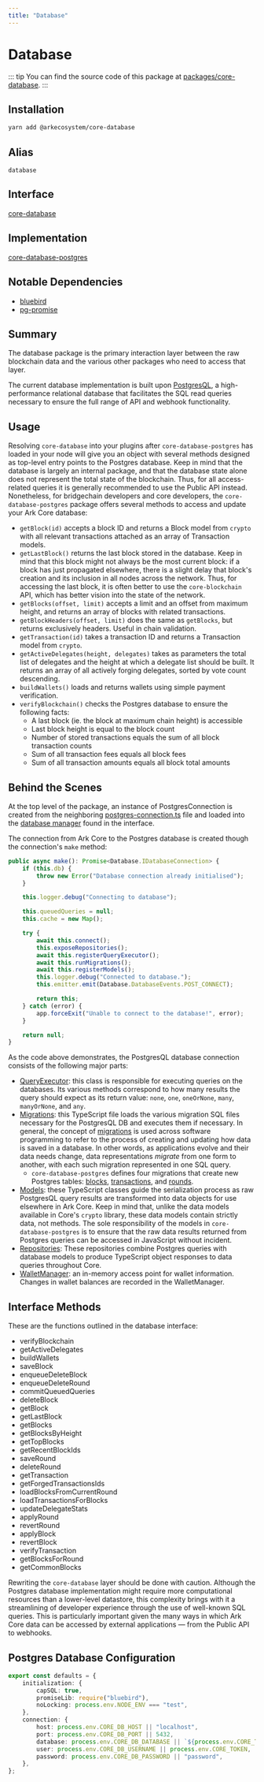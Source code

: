 ```yaml
---
title: "Database"
---
```


# Database

::: tip
You can find the source code of this package at [packages/core-database](https://github.com/ArkEcosystem/core/tree/develop/packages/core-database).
:::

## Installation

```bash
yarn add @arkecosystem/core-database
```

## Alias
`database`

## Interface
[core-database](https://github.com/ArkEcosystem/core/tree/develop/packages/core-database)

## Implementation
[core-database-postgres](https://github.com/ArkEcosystem/core/tree/develop/packages/core-database-postgres)

## Notable Dependencies

- [bluebird](https://github.com/petkaantonov/bluebird)
- [pg-promise](https://github.com/vitaly-t/pg-promise)

## Summary

The database package is the primary interaction layer between the raw blockchain data and the various other packages who need to access that layer.

The current database implementation is built upon [PostgresQL](https://www.postgresql.org/), a high-performance relational database that facilitates the SQL read queries necessary to ensure the full range of API and webhook functionality.

## Usage

Resolving `core-database` into your plugins after `core-database-postgres` has loaded in your node will give you an object with several methods designed as top-level entry points to the Postgres database. Keep in mind that the database is largely an internal package, and that the database state alone does not represent the total state of the blockchain. Thus, for all access-related queries it is generally recommended to use the Public API instead. Nonetheless, for bridgechain developers and core developers, the `core-database-postgres` package offers several methods to access and update your Ark Core database:

- `getBlock(id)` accepts a block ID and returns a Block model from `crypto` with all relevant transactions attached as an array of Transaction models.
- `getLastBlock()` returns the last block stored in the database. Keep in mind that this block might not always be the most current block: if a block has just propagated elsewhere, there is a slight delay that block's creation and its inclusion in all nodes across the network. Thus, for accessing the last block, it is often better to use the `core-blockchain` API, which has better vision into the state of the network.
- `getBlocks(offset, limit)` accepts a limit and an offset from maximum height, and returns an array of blocks with related transactions.
- `getBlockHeaders(offset, limit)` does the same as `getBlocks`, but returns exclusively headers. Useful in chain validation.
- `getTransaction(id)` takes a transaction ID and returns a Transaction model from `crypto`.
- `getActiveDelegates(height, delegates)` takes as parameters the total list of delegates and the height at which a delegate list should be built. It returns an array of all actively forging delegates, sorted by vote count descending.
- `buildWallets()` loads and returns wallets using simple payment verification.
- `verifyBlockchain()` checks the Postgres database to ensure the following facts:
    - A last block (ie. the block at maximum chain height) is accessible
    - Last block height is equal to the block count
    - Number of stored transactions equals the sum of all block transaction counts
    - Sum of all transaction fees equals all block fees
    - Sum of all transaction amounts equals all block total amounts

## Behind the Scenes

At the top level of the package, an instance of PostgresConnection is created from the neighboring [postgres-connection.ts](https://github.com/ArkEcosystem/core/blob/develop/packages/core-database-postgres/src/postgres-connection.ts) file and loaded into the [database manager](https://github.com/ArkEcosystem/core/blob/develop/packages/core-database/src/manager.ts) found in the interface.

The connection from Ark Core to the Postgres database is created though the connection's `make` method:

```ts
public async make(): Promise<Database.IDatabaseConnection> {
    if (this.db) {
        throw new Error("Database connection already initialised");
    }

    this.logger.debug("Connecting to database");

    this.queuedQueries = null;
    this.cache = new Map();

    try {
        await this.connect();
        this.exposeRepositories();
        await this.registerQueryExecutor();
        await this.runMigrations();
        await this.registerModels();
        this.logger.debug("Connected to database.");
        this.emitter.emit(Database.DatabaseEvents.POST_CONNECT);

        return this;
    } catch (error) {
        app.forceExit("Unable to connect to the database!", error);
    }

    return null;
}
```

As the code above demonstrates, the PostgresQL database connection consists of the following major parts:

- [QueryExecutor](https://github.com/ArkEcosystem/core/blob/develop/packages/core-database-postgres/src/sql/query-executor.ts): this class is responsible for executing queries on the databases. Its various methods correspond to how many results the query should expect as its return value: `none`, `one`, `oneOrNone`, `many`, `manyOrNone`, and `any`.
- [Migrations](https://github.com/ArkEcosystem/core/blob/develop/packages/core-database-postgres/src/migrations/index.ts): this TypeScript file loads the various migration SQL files necessary for the PostgresQL DB and executes them if necessary. In general, the concept of [migrations](https://en.wikipedia.org/wiki/Schema_migration) is used across software programming to refer to the process of creating and updating how data is saved in a database. In other words, as applications evolve and their data needs change, data representations *migrate* from one form to another, with each such migration represented in one SQL query.
    - `core-database-postgres` defines four migrations that create new Postgres tables: [blocks](https://github.com/ArkEcosystem/core/blob/develop/packages/core-database-postgres/lib/migrations/20180305300000-create-blocks-table.sql), [transactions](https://github.com/ArkEcosystem/core/blob/develop/packages/core-database-postgres/lib/migrations/20180305400000-create-transactions-table.sql), and [rounds](https://github.com/ArkEcosystem/core/blob/develop/packages/core-database-postgres/lib/migrations/20180305200000-create-rounds-table.sql).
- [Models](https://github.com/ArkEcosystem/core/tree/develop/packages/core-database-postgres/src/models): these TypeScript classes guide the serialization process as raw PostgresQL query results are transformed into data objects for use elsewhere in Ark Core. Keep in mind that, unlike the data models available in Core's `crypto` library, these data models contain strictly data, not methods. The sole responsibility of the models in `core-database-postgres` is to ensure that the raw data results returned from Postgres queries can be accessed in JavaScript without incident.
- [Repositories](https://github.com/ArkEcosystem/core/tree/develop/packages/core-database-postgres/src/repositories): These repositories combine Postgres queries with database models to produce TypeScript object responses to data queries throughout Core.
- [WalletManager](https://github.com/ArkEcosystem/core/blob/develop/packages/core-database/src/wallet-manager.ts): an in-memory access point for wallet information. Changes in wallet balances are recorded in the WalletManager.

## Interface Methods

These are the functions outlined in the database interface:

- verifyBlockchain
- getActiveDelegates
- buildWallets
- saveBlock
- enqueueDeleteBlock
- enqueueDeleteRound
- commitQueuedQueries
- deleteBlock
- getBlock
- getLastBlock
- getBlocks
- getBlocksByHeight
- getTopBlocks
- getRecentBlockIds
- saveRound
- deleteRound
- getTransaction
- getForgedTransactionsIds
- loadBlocksFromCurrentRound
- loadTransactionsForBlocks
- updateDelegateStats
- applyRound
- revertRound
- applyBlock
- revertBlock
- verifyTransaction
- getBlocksForRound
- getCommonBlocks

Rewriting the `core-database` layer should be done with caution. Although the Postgres database implementation might require more computational resources than a lower-level datastore, this complexity brings with it a streamlining of developer experience through the use of well-known SQL queries. This is particularly important given the many ways in which Ark Core data can be accessed by external applications — from the Public API to webhooks.

## Postgres Database Configuration

```ts
export const defaults = {
    initialization: {
        capSQL: true,
        promiseLib: require("bluebird"),
        noLocking: process.env.NODE_ENV === "test",
    },
    connection: {
        host: process.env.CORE_DB_HOST || "localhost",
        port: process.env.CORE_DB_PORT || 5432,
        database: process.env.CORE_DB_DATABASE || `${process.env.CORE_TOKEN}_${process.env.CORE_NETWORK_NAME}`,
        user: process.env.CORE_DB_USERNAME || process.env.CORE_TOKEN,
        password: process.env.CORE_DB_PASSWORD || "password",
    },
};
```
